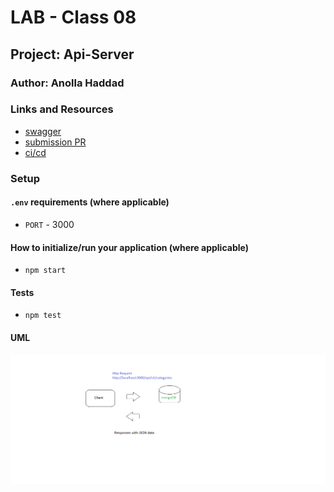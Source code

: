 # LAB - Class 08

## Project: Api-Server

### Author: Anolla Haddad

### Links and Resources

- [swagger](https://app.swaggerhub.com/apis/Anolla/lab-08/0.1)
- [submission PR](https://github.com/401-advanced-javascript-Anolla/api-server/pull/3)
- [ci/cd](https://github.com/401-advanced-javascript-Anolla/api-server/runs/731816439)

### Setup

#### `.env` requirements (where applicable)

- `PORT` - 3000

#### How to initialize/run your application (where applicable)

- `npm start`

#### Tests

- `npm test`

#### UML

![UML Diagram](./UML/class-08-UML.png)
